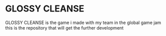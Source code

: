 # GLOSSY CLEANSE
GLOSSY CLEANSE is the game i made with my team in the global game jam
this is the repository that will get the further development 
